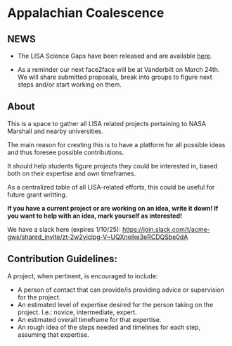# Appalachian Coalescence

## NEWS
- The LISA Science Gaps have been released and are available [here](https://nspires.nasaprs.com/external/viewrepositorydocument/cmdocumentid=1038005/solicitationId=%7B05108FA8-5F27-3547-BBAF-0284D97BA62F%7D/viewSolicitationDocument=1/2024%20LPS%20Science%20Gaps.pdf).

- As a reminder our next face2face will be at Vanderbilt on March 24th. We will share submitted proposals, break into groups to figure next steps and/or start working on them.

## About

This is a space to gather all LISA related projects pertaining to NASA Marshall and nearby universities.

The main reason for creating this is to have a platform for all possible ideas and thus foresee possible contributions. 

It should help students figure projects they could be interested in, based both on their expertise and own timeframes.

As a centralized table of all LISA-related efforts, this could be useful for future grant writting.

**If you have a current project or are working on an idea, write it down! If you want to help with an idea, mark yourself as interested!**

We have a slack here (expires 1/10/25): https://join.slack.com/t/acme-gws/shared_invite/zt-2w2yiclpg-V~UQXneIke3eRCDQSbe0dA


## Contribution Guidelines:

A project, when pertinent, is encouraged to include:
- A person of contact that can provide/is providing advice or supervision for the project.
- An estimated level of expertise desired for the person taking on the project. I.e.: novice, intermediate, expert.
- An estimated overall timeframe for that expertise.
- An rough idea of the steps needed and timelines for each step, assuming that expertise.

<!--

**Here are some ideas to get you started:**

🙋‍♀️ A short introduction - what is your organization all about?
🌈 Contribution guidelines - how can the community get involved?
👩‍💻 Useful resources - where can the community find your docs? Is there anything else the community should know?
🍿 Fun facts - what does your team eat for breakfast?
🧙 Remember, you can do mighty things with the power of [Markdown](https://docs.github.com/github/writing-on-github/getting-started-with-writing-and-formatting-on-github/basic-writing-and-formatting-syntax)
-->

